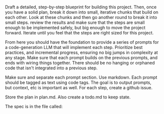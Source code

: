 Draft a detailed, step-by-step blueprint for building this project. Then, once you have a solid plan, break it down into small, iterative chunks that build on each other. Look at these chunks and then go another round to break it into small steps. review the results and make sure that the steps are small enough to be implemented safely, but big enough to move the project forward. Iterate until you feel that the steps are right sized for this project.

From here you should have the foundation to provide a series of prompts for a code-generation LLM that will implement each step. Prioritize best practices, and incremental progress, ensuring no big jumps in complexity at any stage. Make sure that each prompt builds on the previous prompts, and ends with wiring things together. There should be no hanging or orphaned code that isn't integrated into a previous step.

Make sure and separate each prompt section. Use markdown. Each prompt should be tagged as text using code tags. The goal is to output prompts, but context, etc is important as well. For each step, create a github issue.

Store the plan in plan.md. Also create a todo.md to keep state.

The spec is in the file called:
